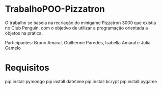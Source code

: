 # TrabalhoPOO-Pizzatron
O trabalho se baseia na recriação do minigame Pizzatron 3000 que existia no Club Penguin, com o objetivo de utilizar a programação orientada a objetos na prática.

Participantes: Bruno Amaral, Guilherme Paredes, Isabella Amaral e Julia Camelo

# Requisitos
pip install pymongo
pip install datetime
pip install bcrypt
pip install pygame